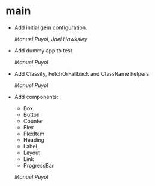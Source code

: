 # main

* Add initial gem configuration.

    *Manuel Puyol, Joel Hawksley*

* Add dummy app to test

    *Manuel Puyol*

* Add Classify, FetchOrFallback and ClassName helpers

    *Manuel Puyol*

* Add components:
    * Box
    * Button
    * Counter
    * Flex
    * FlexItem
    * Heading
    * Label
    * Layout
    * Link
    * ProgressBar

    *Manuel Puyol*

